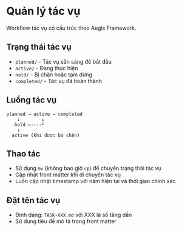 # Quản lý tác vụ

Workflow tác vụ có cấu trúc theo Aegis Framework.

## Trạng thái tác vụ
- `planned/` - Tác vụ sẵn sàng để bắt đầu
- `active/` - Đang thực hiện
- `hold/` - Bị chặn hoặc tạm dừng
- `completed/` - Tác vụ đã hoàn thành

## Luồng tác vụ
```
planned → active → completed
    ↓        ↓
   hold ←----┘
    ↓
  active (khi được bỏ chặn)
```

## Thao tác
- Sử dụng `mv` (không bao giờ `cp`) để chuyển trạng thái tác vụ
- Cập nhật front matter khi di chuyển tác vụ
- Luôn cập nhật timestamp với năm hiện tại và thời gian chính xác

## Đặt tên tác vụ
- Định dạng: `TASK-XXX.md` với XXX là số tăng dần
- Sử dụng tiêu đề mô tả trong front matter 